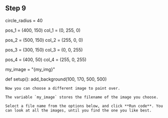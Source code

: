 ## Step 9

circle_radius = 40

pos_1 = (400, 150)
col_1 = (0, 255, 0)

pos_2 = (500, 150)
col_2 = (255, 0, 0)

pos_3 = (300, 150)
col_3 = (0, 0, 255)

pos_4 = (400, 50)
col_4 = (255, 0, 255)

my_image = "{my_img}"

def setup():
    add_background(100, 170, 500, 500)
```
Now you can choose a different image to paint over.

The variable `my_image` stores the filename of the image you choose.

Select a file name from the options below, and click **Run code**. You can look at all the images, until you find the one you like best.

